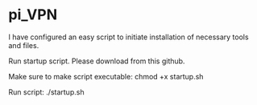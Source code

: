 # pi_VPN

I have configured an easy script to initiate installation of necessary tools and files.

Run startup script. Please download from this github. 

Make sure to make script executable: chmod +x startup.sh

Run script: ./startup.sh
